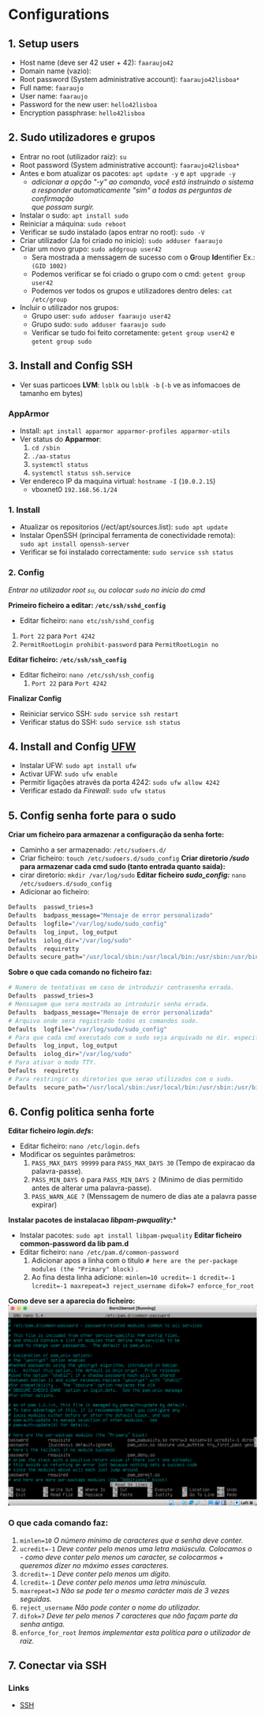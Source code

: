 # Configurations

## 1. Setup users
- Host name (deve ser 42 user + 42): `faaraujo42`
- Domain name (vazio):
- Root password (System administrative account): `faaraujo42lisboa*`
- Full name: `faaraujo`
- User name: `faaraujo`
- Password for the new user: `hello42lisboa`
- Encryption passphrase: `hello42lisboa`

## 2. Sudo utilizadores e grupos
- Entrar no root (utilizador raiz): `su`
- Root password (System administrative account): `faaraujo42lisboa*`
- Antes e bom atualizar os pacotes: `apt update -y` e `apt upgrade -y`
  - *adicionar a opção "-y" ao comando, você está instruindo o sistema\
  a responder automaticamente "sim" a todas as perguntas de confirmação\
  que possam surgir.* 
- Instalar o sudo: `apt install sudo`
- Reiniciar a máquina: `sudo reboot`
- Verificar se sudo instalado (apos entrar no root): `sudo -V`
- Criar utilizador (Ja foi criado no inicio): `sudo adduser faaraujo`
- Criar um novo grupo: `sudo addgroup user42`
  - Sera mostrada a menssagem de sucesso com o **G**roup **Id**entifier Ex.: `(GID 1002)` 
  - Podemos verificar se foi criado o grupo com o cmd: `getent group user42`
  - Podemos ver todos os grupos e utilizadores dentro deles: `cat /etc/group`
- Incluir o utilizador nos grupos: 
  - Grupo user: `sudo adduser faaraujo user42`
  - Grupo sudo: `sudo adduser faaraujo sudo`
  - Verificar se tudo foi feito corretamente: `getent group user42` e `getent group sudo` 

## 3. Install and Config SSH
- Ver suas particoes **LVM**: `lsblk` ou `lsblk -b` (`-b` ve as infomacoes de tamanho em bytes)
### AppArmor
- Install: `apt install apparmor apparmor-profiles apparmor-utils`
- Ver status do **Apparmor**:
  1. `cd /sbin`
  2. `./aa-status`
  3. `systemctl status`
  4. `systemctl status ssh.service`
- Ver endereco IP da maquina virtual: `hostname -I`  (`10.0.2.15`)
  - vboxnet0 `192.168.56.1/24` 
### 1. Install
- Atualizar os repositorios (/ect/apt/sources.list): `sudo apt update`
- Instalar OpenSSH (principal ferramenta de conectividade remota):\
`sudo apt install openssh-server`
- Verificar se foi instalado correctamente: `sudo service ssh status`
### 2. Config 
*Entrar no utilizador root `su`, ou colocar `sudo` no inicio do cmd*

**Primeiro ficheiro a editar: `/etc/ssh/sshd_config`**
-  Editar ficheiro: `nano etc/ssh/sshd_config`
  1. `Port 22` para `Port 4242`
  2. `PermitRootLogin prohibit-password`  para `PermitRootLogin no`

**Editar ficheiro: `/etc/ssh/ssh_config`**
- Editar ficheiro: `nano /etc/ssh/ssh_config`
  1. `Port 22` para `Port 4242`

**Finalizar Config**
- Reiniciar servico SSH: `sudo service ssh restart`
- Verificar status do SSH: `sudo service ssh status`

## 4. Install and Config [UFW](./105_firewall)
- Instalar UFW: `sudo apt install ufw`
- Activar UFW: `sudo ufw enable`
- Permitir ligações através da porta 4242: `sudo ufw allow 4242`
- Verificar estado da *Firewall*: `sudo ufw status`

## 5. Config senha forte para o sudo
**Criar um ficheiro para armazenar a configuração da senha forte:**
- Caminho a ser armazenado: `/etc/sudoers.d/`
- Criar ficheiro: `touch /etc/sudoers.d/sudo_config`
**Criar diretorio */sudo* para armazenar cada cmd sudo (tanto entrada quanto saida):**
- cirar diretorio: `mkdir /var/log/sudo`
**Editar ficheiro *sudo_config:*** `nano /etc/sudoers.d/sudo_config`
- Adicionar ao ficheiro:
```bash
Defaults  passwd_tries=3
Defaults  badpass_message="Mensaje de error personalizado"
Defaults  logfile="/var/log/sudo/sudo_config"
Defaults  log_input, log_output
Defaults  iolog_dir="/var/log/sudo"
Defaults  requiretty
Defaults secure_path="/usr/local/sbin:/usr/local/bin:/usr/sbin:/usr/bin:/sbin:/bin:/snap/bin"
```
**Sobre o que cada comando no ficheiro faz:**
```bash
# Numero de tentativas em caso de introduzir contrasenha errada.
Defaults  passwd_tries=3
# Menssagem que sera mostrada ao introduzir senha errada.
Defaults  badpass_message="Mensaje de error personalizado"
# Arquivo onde sera registrado todos os comandos sudo.
Defaults  logfile="/var/log/sudo/sudo_config"
# Para que cada cmd executado com o sudo seja arquivado no dir. especificado.
Defaults  log_input, log_output
Defaults  iolog_dir="/var/log/sudo"
# Para ativar o modo TTY.
Defaults  requiretty
# Para restringir os diretorios que serao utilizados com o sudo.
Defaults  secure_path="/usr/local/sbin:/usr/local/bin:/usr/sbin:/usr/bin:/sbin:/bin:/snap/bin"
```

## 6. Config politica senha forte
**Editar ficheiro *login.defs*:**
- Editar ficheiro: `nano /etc/login.defs`
- Modificar os seguintes parâmetros:
  1. `PASS_MAX_DAYS 99999`  para `PASS_MAX_DAYS 30` (Tempo de expiracao da palavra-passe).
  2. `PASS_MIN_DAYS 0` para `PASS_MIN_DAYS 2` (Minimo de dias permitido antes de alterar uma palavra-passe).
  3. `PASS_WARN_AGE 7` (Menssagem  de numero de dias ate a palavra passe expirar)

**Instalar pacotes de instalacao *libpam-pwquality*:***
- Instalar pacotes: `sudo apt install libpam-pwquality`
**Editar ficheiro common-password da lib pam.d**
- Editar ficheiro: `nano /etc/pam.d/common-password`
  1. Adicionar apos a linha com o titulo `# here are the per-package modules (the "Primary" block)` .
  2.  Ao fina desta linha adicione: `minlen=10 ucredit=-1 dcredit=-1 lcredit=-1 maxrepeat=3 reject_username difok=7 enforce_for_root`

**Como deve ser a aparecia do ficheiro:**
![image5.png](./image5.png)

### O que cada comando faz:
1. `minlen=10`  *O número mínimo de caracteres que a senha deve conter.*
2. `ucredit=-1`  *Deve conter pelo menos uma letra maiúscula. Colocamos o - como deve conter pelo menos um caracter, se colocarmos + queremos dizer no máximo esses caracteres.*
3. `dcredit=-1`  *Deve conter pelo menos um dígito.*
4. `lcredit=-1` *Deve conter pelo menos uma letra minúscula.*
5. `maxrepeat=3` *Não se pode ter o mesmo carácter mais de 3 vezes seguidas.*
6. `reject_username` *Não pode conter o nome do utilizador.*
7. `difok=7`  *Deve ter pelo menos 7 caracteres que não façam parte da senha antiga.*
8. `enforce_for_root`  *Iremos implementar esta política para o utilizador de raiz.*

## 7. Conectar via SSH

### Links
- [SSH](https://www.youtube.com/watch?v=GO57OOnBhQ0)


